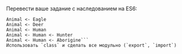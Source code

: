 Перевести ваше задание с наследованием на ES6:
```Animal <- Mouse
Animal <- Eagle
Animal <- Deer
Animal <- Human
Animal <- Human <- Hunter
Animal <- Human <- Aborigine```
Использовать `class` и сделать все модульно (`export`, `import`)